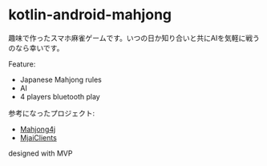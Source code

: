 # kotlin-android-mahjong
趣味で作ったスマホ麻雀ゲームです。いつの日か知り合いと共にAIを気軽に戦うのなら幸いです。

Feature:
* Japanese Mahjong rules
* AI
* 4 players bluetooth play

参考になったプロジェクト:
* <a href="https://github.com/mahjong4j/mahjong4j">Mahjong4j</a>
* <a href="https://github.com/ymatsux/MjaiClients">MjaiClients</a>

designed with MVP